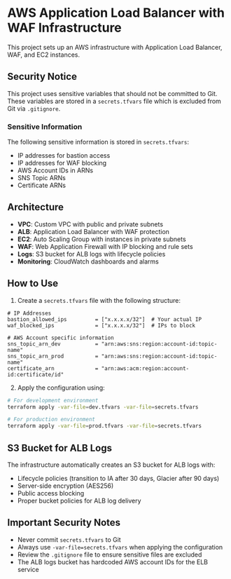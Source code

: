 # AWS Application Load Balancer with WAF Infrastructure

This project sets up an AWS infrastructure with Application Load Balancer, WAF, and EC2 instances.

## Security Notice

This project uses sensitive variables that should not be committed to Git. These variables are stored in a `secrets.tfvars` file which is excluded from Git via `.gitignore`.

### Sensitive Information

The following sensitive information is stored in `secrets.tfvars`:

- IP addresses for bastion access
- IP addresses for WAF blocking
- AWS Account IDs in ARNs
- SNS Topic ARNs
- Certificate ARNs

## Architecture

- **VPC**: Custom VPC with public and private subnets
- **ALB**: Application Load Balancer with WAF protection
- **EC2**: Auto Scaling Group with instances in private subnets
- **WAF**: Web Application Firewall with IP blocking and rule sets
- **Logs**: S3 bucket for ALB logs with lifecycle policies
- **Monitoring**: CloudWatch dashboards and alarms

## How to Use

1. Create a `secrets.tfvars` file with the following structure:
```hcl
# IP Addresses
bastion_allowed_ips         = ["x.x.x.x/32"]  # Your actual IP
waf_blocked_ips             = ["x.x.x.x/32"]  # IPs to block

# AWS Account specific information
sns_topic_arn_dev           = "arn:aws:sns:region:account-id:topic-name"
sns_topic_arn_prod          = "arn:aws:sns:region:account-id:topic-name"
certificate_arn             = "arn:aws:acm:region:account-id:certificate/id"
```

2. Apply the configuration using:
```bash
# For development environment
terraform apply -var-file=dev.tfvars -var-file=secrets.tfvars

# For production environment
terraform apply -var-file=prod.tfvars -var-file=secrets.tfvars
```

## S3 Bucket for ALB Logs

The infrastructure automatically creates an S3 bucket for ALB logs with:
- Lifecycle policies (transition to IA after 30 days, Glacier after 90 days)
- Server-side encryption (AES256)
- Public access blocking
- Proper bucket policies for ALB log delivery

## Important Security Notes

- Never commit `secrets.tfvars` to Git
- Always use `-var-file=secrets.tfvars` when applying the configuration
- Review the `.gitignore` file to ensure sensitive files are excluded
- The ALB logs bucket has hardcoded AWS account IDs for the ELB service